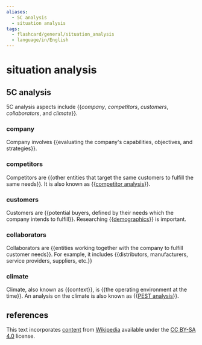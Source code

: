 ```yaml
---
aliases:
  - 5C analysis
  - situation analysis
tags:
  - flashcard/general/situation_analysis
  - language/in/English
---
```


# situation analysis

## 5C analysis

5C analysis aspects include {{_company_, _competitors_, _customers_, _collaborators_, and _climate_}}. <!--SR:!2024-08-15,55,310-->

### company

Company involves {{evaluating the company's capabilities, objectives, and strategies}}. <!--SR:!2024-08-03,45,290-->

### competitors

Competitors are {{other entities that target the same customers to fulfill the same needs}}. It is also known as {{[competitor analysis](competitor%20analysis.md)}}. <!--SR:!2024-09-01,68,310!2024-12-14,140,310-->

### customers

Customers are {{potential buyers, defined by their needs which the company intends to fulfill}}. Researching {{[demographics](demographics.md)}} is important. <!--SR:!2024-08-31,67,310!2024-08-21,59,310-->

### collaborators

Collaborators are {{entities working together with the company to fulfill customer needs}}. For example, it includes {{distributors, manufacturers, service providers, suppliers, etc.}} <!--SR:!2024-11-25,127,310!2024-09-18,67,270-->

### climate

Climate, also known as {{context}}, is {{the operating environment at the time}}. An analysis on the climate is also known as {{[PEST analysis](PEST%20analysis.md)}}. <!--SR:!2024-09-02,69,310!2024-08-20,58,310!2024-08-01,40,290-->

## references

This text incorporates [content](https://en.wikipedia.org/wiki/situation_analysis) from [Wikipedia](Wikipedia.md) available under the [CC BY-SA 4.0](https://creativecommons.org/licenses/by-sa/4.0/) license.
